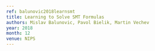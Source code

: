 ```yaml
---
ref: balunovic2018learnsmt
title: Learning to Solve SMT Formulas
authors: Mislav Balunovic, Pavol Bielik, Martin Vechev
year: 2018
month: 12
venue: NIPS
---
```

